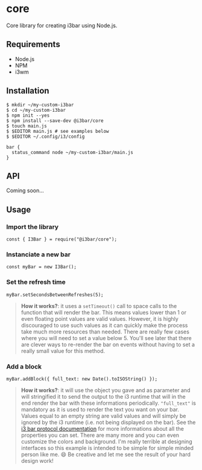 # core

Core library for creating i3bar using Node.js.

## Requirements

- Node.js
- NPM
- i3wm

## Installation

```console
$ mkdir ~/my-custom-i3bar
$ cd ~/my-custom-i3bar
$ npm init --yes
$ npm install --save-dev @i3bar/core
$ touch main.js
$ $EDITOR main.js # see examples below
$ $EDITOR ~/.config/i3/config
```

```
bar {
  status_command node ~/my-custom-i3bar/main.js
}
```

## API

Coming soon...

## Usage

### Import the library

```node
const { I3Bar } = require("@i3bar/core");
```

### Instanciate a new bar

```node
const myBar = new I3Bar();
```

### Set the refresh time

```node
myBar.setSecondsBetweenRefreshes(5);
```

> **How it works?**: it uses a `setTimeout()` call to space calls to the function that will render the bar. This means values lower than 1 or even floating point values are valid values. However, it is highly discouraged to use such values as it can quickly make the process take much more resources than needed. There are really few cases where you will need to set a value below 5. You'll see later that there are clever ways to re-render the bar on events without having to set a really small value for this method.

### Add a block

```node
myBar.addBlock({ full_text: new Date().toISOString() });
```

> **How it works?**: it will use the object you gave and as parameter and will stringified it to send the output to the i3 runtime that will in the end render the bar with these informations periodically. `"full_text"` is mandatory as it is used to render the text you want on your bar. Values equal to an empty string are valid values and will simply be ignored by the i3 runtime (i.e. not being displayed on the bar). See the [i3 bar protocol documentation](https://i3wm.org/docs/i3bar-protocol.html#_blocks_in_detail) for more informations about all the properties you can set. There are many more and you can even customize the colors and background. I'm really terrible at designing interfaces so this example is intended to be simple for simple minded person like me. :smile: Be creative and let me see the result of your hard design work!
